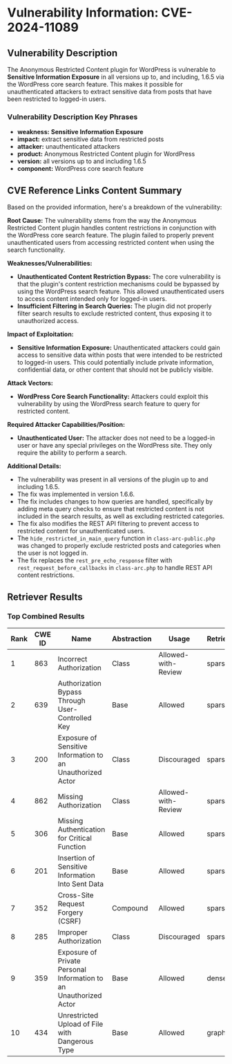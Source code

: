 # Vulnerability Information: CVE-2024-11089

## Vulnerability Description
The Anonymous Restricted Content plugin for WordPress is vulnerable to **Sensitive Information Exposure** in all versions up to, and including, 1.6.5 via the WordPress core search feature. This makes it possible for unauthenticated attackers to extract sensitive data from posts that have been restricted to logged-in users.

### Vulnerability Description Key Phrases
- **weakness:** **Sensitive Information Exposure**
- **impact:** extract sensitive data from restricted posts
- **attacker:** unauthenticated attackers
- **product:** Anonymous Restricted Content plugin for WordPress
- **version:** all versions up to and including 1.6.5
- **component:** WordPress core search feature

## CVE Reference Links Content Summary
Based on the provided information, here's a breakdown of the vulnerability:

**Root Cause:**
The vulnerability stems from the way the Anonymous Restricted Content plugin handles content restrictions in conjunction with the WordPress core search feature. The plugin failed to properly prevent unauthenticated users from accessing restricted content when using the search functionality.

**Weaknesses/Vulnerabilities:**
- **Unauthenticated Content Restriction Bypass:** The core vulnerability is that the plugin's content restriction mechanisms could be bypassed by using the WordPress search feature. This allowed unauthenticated users to access content intended only for logged-in users.
- **Insufficient Filtering in Search Queries:** The plugin did not properly filter search results to exclude restricted content, thus exposing it to unauthorized access.

**Impact of Exploitation:**
- **Sensitive Information Exposure:** Unauthenticated attackers could gain access to sensitive data within posts that were intended to be restricted to logged-in users. This could potentially include private information, confidential data, or other content that should not be publicly visible.

**Attack Vectors:**
- **WordPress Core Search Functionality:** Attackers could exploit this vulnerability by using the WordPress search feature to query for restricted content.

**Required Attacker Capabilities/Position:**
- **Unauthenticated User:** The attacker does not need to be a logged-in user or have any special privileges on the WordPress site. They only require the ability to perform a search.

**Additional Details:**
- The vulnerability was present in all versions of the plugin up to and including 1.6.5.
- The fix was implemented in version 1.6.6.
- The fix includes changes to how queries are handled, specifically by adding meta query checks to ensure that restricted content is not included in the search results, as well as excluding restricted categories.
- The fix also modifies the REST API filtering to prevent access to restricted content for unauthenticated users.
- The `hide_restricted_in_main_query` function in `class-arc-public.php` was changed to properly exclude restricted posts and categories when the user is not logged in.
- The fix replaces the `rest_pre_echo_response` filter with `rest_request_before_callbacks` in `class-arc.php` to handle REST API content restrictions.

## Retriever Results

### Top Combined Results

| Rank | CWE ID | Name | Abstraction | Usage  | Retrievers | Individual Scores |
|------|--------|------|-------------|-------|------------|-------------------|
| 1 | 863 | Incorrect Authorization | Class | Allowed-with-Review | sparse | 0.313 |
| 2 | 639 | Authorization Bypass Through User-Controlled Key | Base | Allowed | sparse | 0.308 |
| 3 | 200 | Exposure of Sensitive Information to an Unauthorized Actor | Class | Discouraged | sparse | 0.307 |
| 4 | 862 | Missing Authorization | Class | Allowed-with-Review | sparse | 0.304 |
| 5 | 306 | Missing Authentication for Critical Function | Base | Allowed | sparse | 0.298 |
| 6 | 201 | Insertion of Sensitive Information Into Sent Data | Base | Allowed | sparse | 0.297 |
| 7 | 352 | Cross-Site Request Forgery (CSRF) | Compound | Allowed | sparse | 0.294 |
| 8 | 285 | Improper Authorization | Class | Discouraged | sparse | 0.291 |
| 9 | 359 | Exposure of Private Personal Information to an Unauthorized Actor | Base | Allowed | dense | 0.538 |
| 10 | 434 | Unrestricted Upload of File with Dangerous Type | Base | Allowed | graph | 0.002 |


